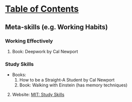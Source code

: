 # [Table of Contents](/ML-Brain-Resources)

## Meta-skills (e.g. Working Habits)

### Working Effectively

  1. Book: Deepwork by Cal Newport

### Study Skills

  * Books: 
    1. How to be a Straight-A Student by Cal Newport
    2. Book: Walking with Einstein (has memory techniques)
  2. Website: [MIT: Study Skills](http://web.mit.edu/uaap/learning/index.html)